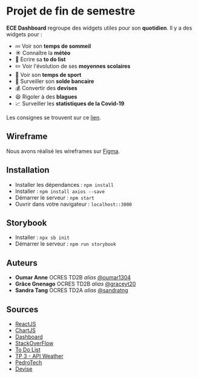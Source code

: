 # Projet de fin de semestre

**ECE Dashboard** regroupe des widgets utiles pour son **quotidien**. Il y a des widgets pour :  

* :zzz: Voir son **temps de sommeil**  
* :sunny: Connaître la **météo**  
* :scroll: Ecrire sa **to do list**  
* :pencil2: Voir l'évolution de ses **moyennes scolaires**  
* :running: Voir son **temps de sport**  
* :money_with_wings: Surveiller son **solde bancaire**  
* :moneybag: Convertir des **devises**  
* :laughing: Rigoler à des **blagues**  
* :chart_with_upwards_trend: Surveiller les **statistiques de la Covid-19**


Les consignes se trouvent sur ce [lien](https://github.com/sandratng/PROJECT_WEB_OCRES/blob/master/Projet%20Dashboard.pdf).

## Wireframe

Nous avons réalisé les wireframes sur [Figma](https://www.figma.com/file/725LpZHa3Rcj8psK8YnlQs/Projet-Web?node-id=0%3A1).

## Installation

* Installer les dépendances : ``npm install``
* Installer : ``npm install axios --save``
* Démarrer le serveur : ``npm start``
* Ouvrir dans votre navigateur : ``localhost::3000``

## Storybook

* Installer : ``npx sb init``
* Démarrer le serveur : ``npm run storybook``

## Auteurs

* **Oumar Anne** OCRES TD2B _alias_ [@oumar1304](https://github.com/oumar1304)
* **Grâce Gnenago** OCRES TD2B _alias_ [@graceyt20](https://github.com/graceyt20)
* **Sandra Tang** OCRES TD2A _alias_ [@sandratng](https://github.com/sandratng)

## Sources

* [ReactJS](https://fr.reactjs.org/)
* [ChartJS](https://www.chartjs.org/)
* [Dashboard](https://github.com/devias-io/react-material-dashboard)
* [StackOverFlow](https://stackoverflow.com/)
* [To Do List](https://github.com/mastro-elfo/todo-react/tree/master/src/components?fbclid=IwAR2X7iibO8F8qE12FEjRhqcEoJIg26hK86wzP9Le2LduTlDAV-34qRvcI7Y)
* [TP 3 - API Weather](https://github.com/sandratng/TP3_WEB_OCRES)
* [PedroTech](https://www.youtube.com/watch?v=rpg1jOvGCtQ&t=452s&ab_channel=PedroTech)
* [Devise](https://github.com/WebDevSimplified/React-Currency-Converter)



